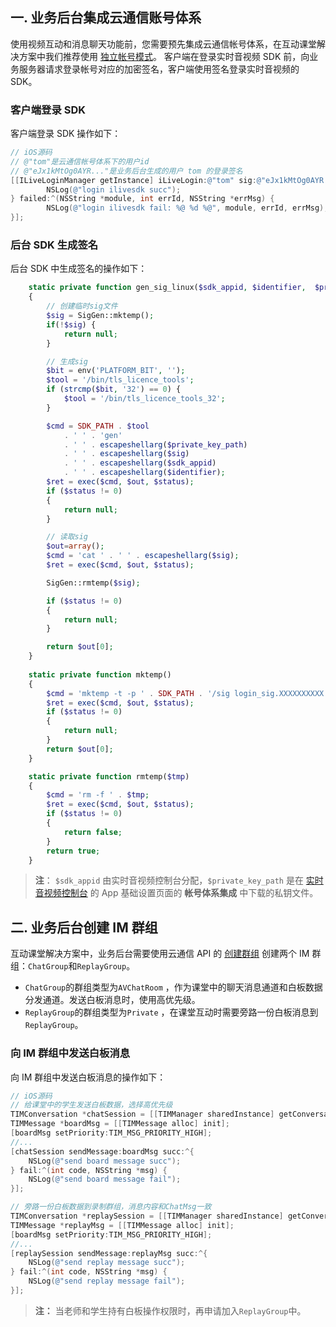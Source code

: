 ## 一. 业务后台集成云通信账号体系
使用视频互动和消息聊天功能前，您需要预先集成云通信帐号体系，在互动课堂解决方案中我们推荐使用 [独立帐号模式](http://tcecqpoc.fsphere.cn/document/product/269/1508)。
客户端在登录实时音视频 SDK 前，向业务服务器请求登录帐号对应的加密签名，客户端使用签名登录实时音视频的 SDK。

### 客户端登录 SDK
客户端登录 SDK 操作如下：
```objectiveC
// iOS源码
// @"tom"是云通信帐号体系下的用户id
// @"eJx1kMtOg0AYR..."是业务后台生成的用户 tom 的登录签名
[[ILiveLoginManager getInstance] iLiveLogin:@"tom" sig:@"eJx1kMtOg0AYR..." succ:^{
		NSLog(@"login ilivesdk succ");
} failed:^(NSString *module, int errId, NSString *errMsg) {
		NSLog(@"login ilivesdk fail: %@ %d %@", module, errId, errMsg);
}];
```

### 后台 SDK 生成签名
后台 SDK 中生成签名的操作如下：
```php
    static private function gen_sig_linux($sdk_appid, $identifier,  $private_key_path)
    {
        // 创建临时sig文件
        $sig = SigGen::mktemp();
        if(!$sig) {
            return null;
        }

        // 生成sig
        $bit = env('PLATFORM_BIT', '');
        $tool = '/bin/tls_licence_tools';
        if (strcmp($bit, '32') == 0) {
            $tool = '/bin/tls_licence_tools_32';
        }

        $cmd = SDK_PATH . $tool
            . ' ' . 'gen'
            . ' ' . escapeshellarg($private_key_path)
            . ' ' . escapeshellarg($sig)
            . ' ' . escapeshellarg($sdk_appid)
            . ' ' . escapeshellarg($identifier);
        $ret = exec($cmd, $out, $status);
        if ($status != 0)
        {
            return null;
        }

        // 读取sig
        $out=array();
        $cmd = 'cat ' . ' ' . escapeshellarg($sig);
        $ret = exec($cmd, $out, $status);

        SigGen::rmtemp($sig);

        if ($status != 0)
        {
            return null;
        }

        return $out[0];
    }
		
    static private function mktemp()
    {
        $cmd = 'mktemp -t -p ' . SDK_PATH . '/sig login_sig.XXXXXXXXXX';
        $ret = exec($cmd, $out, $status);
        if ($status != 0)
        {
            return null;
        }
        return $out[0];
    }

    static private function rmtemp($tmp)
    {
        $cmd = 'rm -f ' . $tmp;
        $ret = exec($cmd, $out, $status);
        if ($status != 0)
        {
            return false;
        }
        return true;
    }
```

> **注**：
> `$sdk_appid` 由实时音视频控制台分配，`$private_key_path` 是在 [实时音视频控制台](http://console.tce.fsphere.cn/ilvb) 的 App 基础设置页面的 **帐号体系集成** 中下载的私钥文件。

##  二. 业务后台创建 IM 群组
互动课堂解决方案中，业务后台需要使用云通信 API 的 [创建群组](http://tcecqpoc.fsphere.cn/document/product/269/1615) 创建两个 IM 群组：`ChatGroup`和`ReplayGroup`。
- `ChatGroup`的群组类型为`AVChatRoom` ，作为课堂中的聊天消息通道和白板数据分发通道。发送白板消息时，使用高优先级。
- `ReplayGroup`的群组类型为`Private` ，在课堂互动时需要旁路一份白板消息到`ReplayGroup`。

### 向 IM 群组中发送白板消息
向 IM 群组中发送白板消息的操作如下：

```objectiveC
// iOS源码
// 给课堂中的学生发送白板数据，选择高优先级
TIMConversation *chatSession = [[TIMManager sharedInstance] getConversation:TIM_GROUP receiver:@"chat_group_id"];
TIMMessage *boardMsg = [[TIMMessage alloc] init];
[boardMsg setPriority:TIM_MSG_PRIORITY_HIGH];
//...
[chatSession sendMessage:boardMsg succ:^{
    NSLog(@"send board message succ");
} fail:^(int code, NSString *msg) {
    NSLog(@"send board message fail");
}];

// 旁路一份白板数据到录制群组，消息内容和ChatMsg一致
TIMConversation *replaySession = [[TIMManager sharedInstance] getConversation:TIM_GROUP receiver:@"chat_group_id"];
TIMMessage *replayMsg = [[TIMMessage alloc] init];
[boardMsg setPriority:TIM_MSG_PRIORITY_HIGH];
//...
[replaySession sendMessage:replayMsg succ:^{
    NSLog(@"send replay message succ");
} fail:^(int code, NSString *msg) {
    NSLog(@"send replay message fail");
}];
```

> **注：**
> 当老师和学生持有白板操作权限时，再申请加入`ReplayGroup`中。

